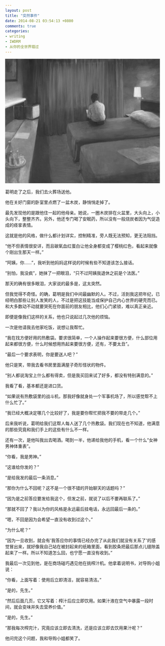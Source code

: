 ```yaml
---
layout: post
title: "突然事件"
date: 2014-08-21 03:54:13 +0800
comments: true
categories: 
- writing
- IWDRM
- 从你的全世界错过
---
```


![Vhost threshold](/downloads/images/2014_08/just_let_it_go.jpg "Don't touch me...")

葛明走了之后，我们去火葬场送他。

他在关好门窗的卧室里点燃了一盆木炭，静悄悄走掉了。

最先发现他的是跟他住一起的他母亲。她说，一圈木炭排在火盆里，大头向上，小头向下，整整齐齐。另外，他还专门喝了安眠药，所以没有一般烧炭者因为气促造成的痉挛表情。

这就是他的风格，做什么都计划详实，控制精准，旁人既无法预知，更无法阻挡。

“他不但表情很安详，而且碳氧血红蛋白让他全身都变成了樱桃红色，看起来就像个刚出生那天一样。”

“阿姨，你……”，我听到他妈妈这样说的时候有些不知道该怎么接话。

“别怕，我没疯”，她抹了一把眼泪，“只不过阿姨我退休之前是个法医。”

那天的确有很多眼泪，大家说的最多是，这太突然。

但我觉得不奇怪。的确，葛明是我们中间最幽默的人。不过，活到我这把年纪，已经明白那些让别人发笑的人，不过是把这技能当成保护自己内心世界的硬壳而已。和大多数动不动就要哭死在你面前的朋友相比，他们心门紧锁，难以真正亲近。

即便是像我们这样的关系，他也只说起过几次他的烦恼。

一次是他请我去他家吃饭，说想让我帮忙。

“我在找方便好用的热敷袋。要求很简单，一个人操作起来要很方便，什么部位用起来都很方便，什么时候想用热起来要很方便，还有，不要太丑”。

“最后一个要求表明，你是要送人吧？”

他只是笑，带我去看书房里面满屋子奇形怪状的物件。

“别人都说淘宝上什么都有得卖，但是我买回来试了好多，都没有特别满意的。”

我看了看，基本都还是进口货。

“如果说有热敷袋里的战斗机，那我好像就身处一个军事机场了，所以感觉帮不上什么忙了。”

“我已经大概决定哪几个比较好了，我是要你帮忙把我不要的带走几个。”

后来我听说，葛明给我们这帮人每人送了几个热敷袋。我们现在也不知道，他满意的那些究竟和我们手上的这些有什么不一样。

还有一次，是他叫我出去喝酒。喝到一半，他递给我他的手机，看一个什么“女神男神体重表”。

“你看，我是男神。”

“这谁给你发的？”

“是给我发的最后一条消息。”

“那你为什么不回呢？这不是一个很不错的开始聊天的话题吗？”

“因为是之前答应要发给我这个，但发之前，就说了以后不要再联系了。”

“那就不回了？我以为你的风格是永远最后挂电话，永远回最后一条的。”

“嗯，不回是因为会希望一直没有收到过这个。”

“为什么呢？”

“因为一旦收到，就会有'我答应你的事情已经办完了从此我们就没有关系了'的感觉冒出来，就好像我自己站在被封起来的纸箱里面，看到胶条把最后那点儿缝隙盖起来了一样。所以不知道怎么回，也宁愿一直没有收到。”

我最后一次见到他，是在商场碰巧遇见他在挑榨汁机。他拿着说明书，对导购小姐说：

“你看，上面写着：使用后立即清洁，就容易清洁。”

“是的，先生。”

“然后后面几页，它又写着：榨汁后应立即饮用。如果汁液在空气中暴露一段时间，就会变味并失去营养价值。”

“是的，先生。”

“那我每次榨完汁，究竟应该立即去清洗，还是应该立即去饮用果汁呢？”

他问完这个问题，我和导购小姐都笑了。
